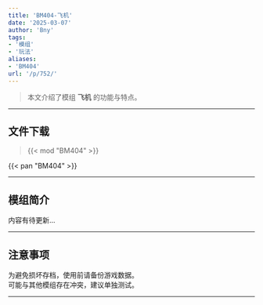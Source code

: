 ```yaml
---
title: 'BM404-飞机'
date: '2025-03-07'
author: 'Bny'
tags:
- '模组'
- '玩法'
aliases:
- 'BM404'
url: '/p/752/'
---
```


> 本文介绍了模组 **飞机** 的功能与特点。

---

## 文件下载  

> {{< mod "BM404" >}}  

{{< pan "BM404" >}}  

---

## 模组简介

>  
内容有待更新...  

---

## 注意事项

>  
为避免损坏存档，使用前请备份游戏数据。  
可能与其他模组存在冲突，建议单独测试。  

---

